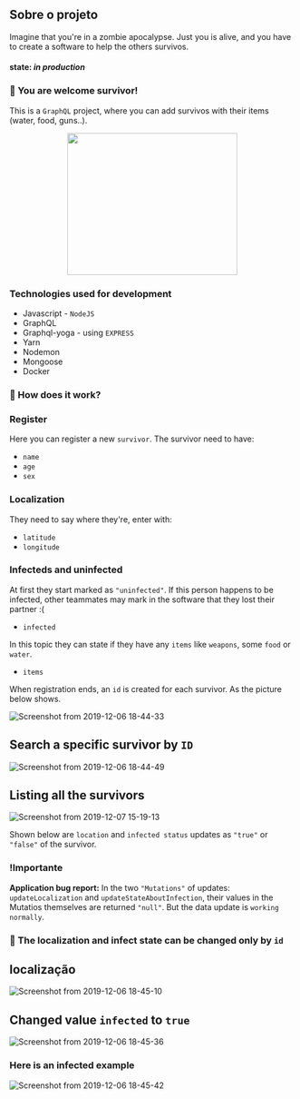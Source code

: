 

## Sobre o projeto

Imagine that you're in a zombie apocalypse. Just you is alive, and you have to create a software to help the others survivos.

#### state: *in production*

### :fallen_leaf: You are welcome survivor!

This is a `GraphQL` project, where you can add survivos with their items (water, food, guns..).
<p align="center">
  <img width="300" height="250" src="https://33.media.tumblr.com/48cd9cc09400e5499b6309c6bf1e0a97/tumblr_npuxsqaKaC1tbahjdo1_1280.gif">
</p> 

### Technologies used for development
* Javascript - `NodeJS`
* GraphQL 
* Graphql-yoga - using `EXPRESS`
* Yarn
* Nodemon
* Mongoose
* Docker

### :maple_leaf: How does it work?

### Register
Here you can register a new `survivor`. The survivor need to have:
* `name`
* `age`
* `sex`

### Localization
They need to say where they're, enter with:

* `latitude`
* `longitude`

### Infecteds and uninfected
At first they start marked as `"uninfected"`. If this person happens to be infected, other teammates may mark in the software that they lost their partner :(
* `infected`

In this topic they can state if they have any `items` like `weapons`, some `food` or `water`.
* `items`

When registration ends, an `id` is created for each survivor. As the picture below shows.

![Screenshot from 2019-12-06 18-44-33](https://user-images.githubusercontent.com/56616755/70376901-e580e680-18ec-11ea-80c1-61ff1c7907f2.png)

## Search a specific survivor by `ID`

![Screenshot from 2019-12-06 18-44-49](https://user-images.githubusercontent.com/56616755/70378319-b626a580-18fd-11ea-8008-d99bda93feba.png)

## Listing all the survivors
![Screenshot from 2019-12-07 15-19-13](https://user-images.githubusercontent.com/56616755/70378959-d195ae80-1905-11ea-8588-1dc214071612.png)

Shown below are `location` and `infected status` updates as `"true"` or `"false"` of the survivor.

### !Importante
**Application bug report:** In the two `"Mutations"` of updates: `updateLocalization` and `updateStateAboutInfection`, their values in the Mutatios themselves are returned `"null"`. But the data update is `working normally`.


### :key: The localization and infect state can be changed only by `id`



## localização
![Screenshot from 2019-12-06 18-45-10](https://user-images.githubusercontent.com/56616755/70378320-b6bf3c00-18fd-11ea-95df-99f969d147fb.png)

## Changed value `infected` to `true`
![Screenshot from 2019-12-06 18-45-36](https://user-images.githubusercontent.com/56616755/70378321-b6bf3c00-18fd-11ea-9916-2693aeea5798.png)

### Here is an infected example  
![Screenshot from 2019-12-06 18-45-42](https://user-images.githubusercontent.com/56616755/70378322-b6bf3c00-18fd-11ea-854a-85484bfc1df4.png)

